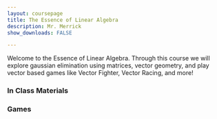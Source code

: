 ```yaml
---
layout: coursepage
title: The Essence of Linear Algebra  
description: Mr. Merrick 
show_downloads: FALSE

---
```


Welcome to the Essence of Linear Algebra. Through this course we will explore gaussian elimination using matrices, vector geometry, and play vector based games like Vector Fighter, Vector Racing, and more! 

### In Class Materials 

### Games 









  




